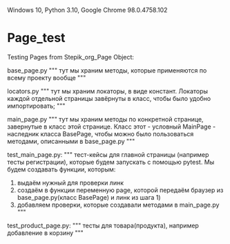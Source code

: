 Windows 10, Python 3.10, Google Chrome 98.0.4758.102

# Page_test
Testing Pages from Stepik_org_Page Object: 


base_page.py
  """
  тут мы храним методы, которые применяются по всему проекту вообще
  """

locators.py
  """
  тут мы храним локаторы, в виде констант. Локаторы каждой отдельной страницы завёрнуты в класс, чтобы было удобно импортировать;
  """

main_page.py
  """
  тут мы храним методы по конкретной странице, завернутые в класс этой странице. 
  Класс этот - условный MainPage - наследник класса BasePage, чтобы можно было пользоваться методами, описанными в base_page.py
  """

test_main_page.py:
  """
  тест-кейсы для главной страницы (например тесты регистрации), которые будем запускать с помощью pytest. Мы будем создавать функции, которым:  
  1) выдаём нужный для проверки линк
  2) создаём в функции переменную page, которой передаём браузер из base_page.py(класс BasePage) и линк из шага 1)
  3) добавляем проверки, которые создавали методами в main_page.py
  """

test_product_page.py:
  """
  тесты для товара(продукта), например добавление в корзину 
  """
